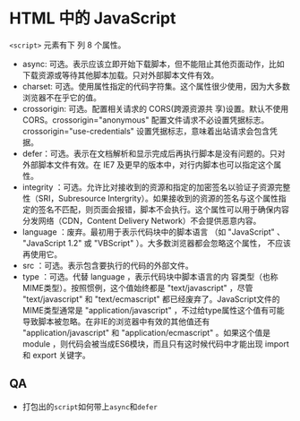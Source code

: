 # HTML 中的 JavaScript

`<script>` 元素有下 列 8 个属性。

- async: 可选。表示应该立即开始下载脚本，但不能阻止其他页面动作，比如下载资源或等待其他脚本加载。只对外部脚本文件有效。
- charset: 可选。使用属性指定的代码字符集。这个属性很少使用，因为大多数浏览器不在乎它的值。
- crossorigin: 可选。配置相关请求的 CORS(跨源资源共 享)设置。默认不使用 CORS。crossorigin="anonymous" 配置文件请求不必设置凭据标志。crossorigin="use-credentials" 设置凭据标志，意味着出站请求会包含凭据。
- defer：可选。表示在文档解析和显示完成后再执行脚本是没有问题的。只对外部脚本文件有效。在 IE7 及更早的版本中，对行内脚本也可以指定这个属性。
- integrity ：可选。允许比对接收到的资源和指定的加密签名以验证子资源完整性（SRI，Subresource Intergrity）。如果接收到的资源的签名与这个属性指定的签名不匹配，则页面会报错，脚本不会执行。这个属性可以用于确保内容分发网络（CDN，Content Delivery Network）不会提供恶意内容。
- language ：废弃。最初用于表示代码块中的脚本语言 （如 "JavaScript" 、 "JavaScript 1.2" 或 "VBScript" ）。大多数浏览器都会忽略这个属性， 不应该再使用它。
- src ：可选。表示包含要执行的代码的外部文件。
- type ：可选。代替 language ，表示代码块中脚本语言的内 容类型（也称MIME类型）。按照惯例，这个值始终都是 "text/javascript" ，尽管 "text/javascript" 和 "text/ecmascript" 都已经废弃了。JavaScript文件的MIME类型通常是 "application/javascript" ，不过给type属性这个值有可能导致脚本被忽略。在非IE的浏览器中有效的其他值还有 "application/javascript" 和 "application/ecmascript" 。如果这个值是 module ，则代码会被当成ES6模块，而且只有这时候代码中才能出现 import 和 export 关键字。

## QA

- 打包出的`script`如何带上`async`和`defer`
